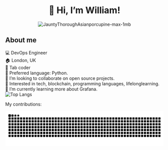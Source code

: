 <div align="center">
  
# 👋 Hi, I’m William!
  
</div>

<div align="center">

![JauntyThoroughAsianporcupine-max-1mb](https://user-images.githubusercontent.com/83907621/141540694-abb16686-5d52-4cb1-92e7-32f7e3743882.gif)

 </div>


## About me
  💻 DevOps Engineer</br>
  🏠 London, UK</br>
  🎹 Tab coder</br>
  🤖 Preferred language: Python.</br>
  💞️ I’m looking to collaborate on open source projects.</br>
  👀 Interested in tech, blockchain, programming languages, lifelonglearning.</br>
  🌱 I’m currently learning more about Grafana.</br>
![Top Langs](https://github-readme-stats.vercel.app/api/top-langs/?username=williamalvarezdev&layout=compact&theme=github_dark)

My contributions:

<picture>
  <source
    media="(prefers-color-scheme: dark)"
    srcset="https://raw.githubusercontent.com/williamalvarezdev/williamalvarezdev/output/github-contribution-grid-snake-dark.svg"
  />
  <source
    media="(prefers-color-scheme: light)"
    srcset="https://raw.githubusercontent.com/williamalvarezdev/williamalvarezdev/output/github-contribution-grid-snake.svg"
  />
  <img
    alt="github contribution grid snake animation"
    src="https://raw.githubusercontent.com/williamalvarezdev/williamalvarezdev/output/github-contribution-grid-snake.svg"
  />
</picture>
